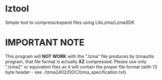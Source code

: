 # lztool
Simple tool to compress/expand files using LibLzma/LzmaSDK

# IMPORTANT NOTE
This program will <b>NOT WORK</b> with the ".lzma" file produces by lzmautils program, that file format is actually <b>XZ</b> compressed. Please use only ".lzma2" or equivalent files as it will contain the proper file format (with 13 byte header - see ./lzma2402/DOC/lzma_specification.txt).
